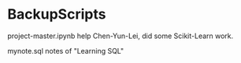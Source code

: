 # BackupScripts

project-master.ipynb
help Chen-Yun-Lei, did some Scikit-Learn work.

mynote.sql
notes of "Learning SQL"
